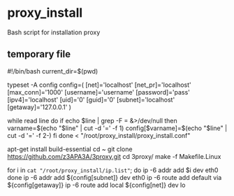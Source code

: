 # proxy_install
Bash script for installation proxy
## temporary file

#!/bin/bash
current_dir=$(pwd)

typeset -A config
config=(
        [net]='localhost'
        [net_pr]='localhost'
        [max_conn]='1000'
        [username]='username'
        [password]='pass'
        [ipv4]='localhost'
        [uid]='0'
        [guid]='0'
        [subnet]='localhost'
        [getaway]='127.0.0.1'
)

while read line
do
    if echo $line | grep -F = &>/dev/null
    then
        varname=$(echo "$line" | cut -d '=' -f 1)
        config[$varname]=$(echo "$line" | cut -d '=' -f 2-)
    fi
done <  "/root/proxy_install/proxy_install.conf"


apt-get install build-essential
cd ~
git clone https://github.com/z3APA3A/3proxy.git
cd 3proxy/
make -f Makefile.Linux

for i in `cat "/root/proxy_install/ip.list"`; do
        ip -6 addr add $i dev eth0
done
ip -6 addr add ${config[subnet]} dev eth0
ip -6 route add default via ${config[getaway]}
ip -6 route add local ${config[net]} dev lo

